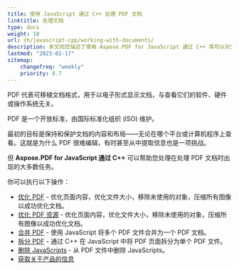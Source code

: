 ```yaml
---
title: 使用 JavaScript 通过 C++ 处理 PDF 文档
linktitle: 处理文档
type: docs
weight: 10
url: zh/javascript-cpp/working-with-documents/
description: 本文向您描述了使用 Aspose.PDF for JavaScript 通过 C++ 库可以对文档进行的操作。
lastmod: "2023-02-17"
sitemap:
    changefreq: "weekly"
    priority: 0.7
---
```


PDF 代表可移植文档格式，用于以电子形式显示文档，与查看它们的软件、硬件或操作系统无关。

PDF 是一个开放标准，由国际标准化组织 (ISO) 维护。

最初的目标是保持和保护文档的内容和布局——无论在哪个平台或计算机程序上查看。这就是为什么 PDF 很难编辑，有时甚至从中提取信息也是一项挑战。

但 **Aspose.PDF for JavaScript 通过 C++** 可以帮助您处理在处理 PDF 文档时出现的大多数任务。

你可以执行以下操作：

- [优化 PDF](/pdf/javascript-cpp/optimize-pdf/) - 优化页面内容，优化文件大小，移除未使用的对象，压缩所有图像以成功优化文档。
- [优化 PDF 资源](/pdf/javascript-cpp/optimize-pdf-resources/) - 优化页面内容，优化文件大小，移除未使用的对象，压缩所有图像以成功优化文档。
- [合并 PDF](/pdf/javascript-cpp/merge-pdf/) - 使用 JavaScript 将多个 PDF 文件合并为一个 PDF 文档。
- [拆分 PDF](/pdf/javascript-cpp/split-pdf/) - 通过 C++ 在 JavaScript 中将 PDF 页面拆分为单个 PDF 文件。
- [删除 JavaScripts](/pdf/javascript-cpp/delete-javascripts/) - 从 PDF 文件中删除 JavaScripts。
- [获取关于产品的信息](/pdf/javascript-cpp/get-info-about-product/)
